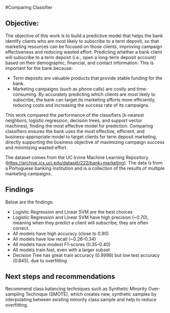 #Comparing Classifier
## Objective:
The objective of this work is to build a predictive model that helps the bank identify clients who are most likely to subscribe to a term deposit, so that marketing resources can be focused on those clients, improving campaign effectiveness and reducing wasted effort. 
Predicting whether a bank client will subscribe to a term deposit (i.e., open a long-term deposit account) based on their demographic, financial, and contact information. This is important for the bank because:
- Term deposits are valuable products that provide stable funding for the bank.
- Marketing campaigns (such as phone calls) are costly and time-consuming.
By accurately predicting which clients are most likely to subscribe, the bank can target its marketing efforts more efficiently, reducing costs and increasing the success rate of its campaigns.

This work compared the performance of the classifiers (k-nearest neighbors, logistic regression, decision trees, and support vector machines), finding the most effective model for prediction.
Comparing classifiers ensures the bank uses the most effective, efficient, and business-appropriate model to target clients for term deposit marketing, directly supporting the business objective of maximizing campaign success and minimizing wasted effort.

The dataset comes from the UC Irvine Machine Learning Repository (https://archive.ics.uci.edu/dataset/222/bank+marketing). The data is from a Portuguese banking institution and is a collection of the results of multiple marketing campaigns.


## Findings
Below are the findings:
- Logistic Regression and Linear SVM are the best choices
- Logistic Regression and Linear SVM have high precision (~0.70), meaning when they predict a client will subscribe, they are often correct.
- All models have high accuracy (close to 0.90)
- All models have low recall (~0.26–0.34)
- All models have modest F1-scores (0.35–0.40)
- All models train fast, even with a larger subset
- Decision Tree has great train accuracy (0.9998) but low test accuracy (0.845), due to overfitting

## Next steps and recommendations
Recommend class balancing techniques such as Synthetic Minority Over-sampling Technique (SMOTE), which creates new, synthetic samples by interpolating between existing minority class sample and help to reduce overfitting.
